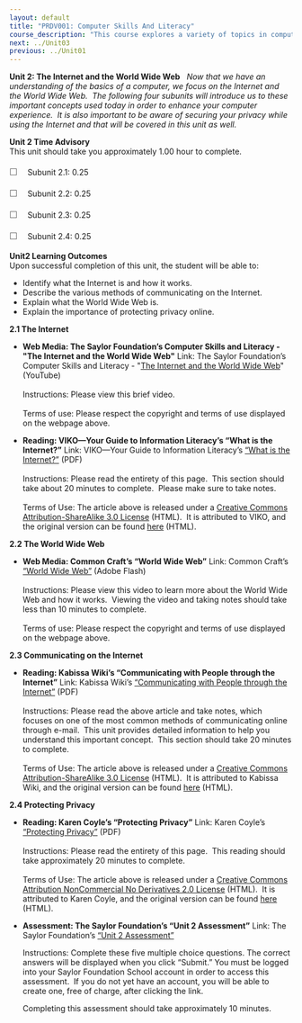 ```yaml
---
layout: default
title: "PRDV001: Computer Skills And Literacy"
course_description: "This course explores a variety of topics in computing, including the components of a computer, common computer terminology, an introduction to the Internet, computer security and privacy, computer troubleshooting techniques, and steps to maintain the life of your computer."
next: ../Unit03
previous: ../Unit01
---
```

**Unit 2: The Internet and the World Wide Web** <span id="2"></span> 
*Now that we have an understanding of the basics of a computer, we focus
on the Internet and the World Wide Web.  The following four subunits
will introduce us to these important concepts used today in order to
enhance your computer experience.  It is also important to be aware of
securing your privacy while using the Internet and that will be covered
in this unit as well.*

**Unit 2 Time Advisory**  
This unit should take you approximately 1.00 hour to complete.  
    
 <span
style="color: rgb(85, 85, 85); font-family: 'Myriad Pro', 'Gill Sans', 'Gill Sans MT', Calibri, sans-serif; font-size: 16px; line-height: 24px; text-align: left; -webkit-text-size-adjust: none; ">☐
   </span>Subunit 2.1: 0.25  
  
 <span
style="color: rgb(85, 85, 85); font-family: 'Myriad Pro', 'Gill Sans', 'Gill Sans MT', Calibri, sans-serif; font-size: 16px; line-height: 24px; text-align: left; -webkit-text-size-adjust: none; ">☐
   </span>Subunit 2.2: 0.25  
  
 <span
style="color: rgb(85, 85, 85); font-family: 'Myriad Pro', 'Gill Sans', 'Gill Sans MT', Calibri, sans-serif; font-size: 16px; line-height: 24px; text-align: left; -webkit-text-size-adjust: none; ">☐
   </span>Subunit 2.3: 0.25  
  
 <span
style="color: rgb(85, 85, 85); font-family: 'Myriad Pro', 'Gill Sans', 'Gill Sans MT', Calibri, sans-serif; font-size: 16px; line-height: 24px; text-align: left; -webkit-text-size-adjust: none; ">☐
   </span>Subunit 2.4: 0.25

**Unit2 Learning Outcomes**  
Upon successful completion of this unit, the student will be able to:  
-   Identify what the Internet is and how it works.
-   Describe the various methods of communicating on the Internet.
-   Explain what the World Wide Web is.
-   Explain the importance of protecting privacy online.

**2.1 The Internet** <span id="2.1"></span> 
-   **Web Media: The Saylor Foundation’s Computer Skills and Literacy -
    "The Internet and the World Wide Web"**
    Link: The Saylor Foundation’s Computer Skills and Literacy - "[The
    Internet and the World Wide
    Web](http://www.youtube.com/watch?v=m17uTLgMYSo)" (YouTube)  
        
     Instructions: Please view this brief video.  
        
     Terms of use: Please respect the copyright and terms of use
    displayed on the webpage above.

-   **Reading: VIKO—Your Guide to Information Literacy’s “What is the
    Internet?”**
    Link: VIKO—Your Guide to Information Literacy’s [“What is the
    Internet?”](http://www.saylor.org/site/wp-content/uploads/2012/06/PRDV001_Unit-2.1_What-is-the-Internet_.pdf) (PDF)  
        
     Instructions: Please read the entirety of this page.  This section
    should take about 20 minutes to complete.  Please make sure to take
    notes.  
        
     Terms of Use: The article above is released under a [Creative
    Commons Attribution-ShareAlike 3.0
    License](http://creativecommons.org/licenses/by-sa/3.0/) (HTML).  It
    is attributed to VIKO, and the original version can be found
    [here](http://www.ntnu.no/viko/english/webpages/internet) (HTML). 

**2.2 The World Wide Web** <span id="2.2"></span> 
-   **Web Media: Common Craft’s “World Wide Web”**
    Link: Common Craft’s [“World Wide
    Web”](http://www.commoncraft.com/video/world-wide-web) (Adobe
    Flash)  
        
     Instructions: Please view this video to learn more about the World
    Wide Web and how it works.  Viewing the video and taking notes
    should take less than 10 minutes to complete.  
        
     Terms of use: Please respect the copyright and terms of use
    displayed on the webpage above.

**2.3 Communicating on the Internet** <span id="2.3"></span> 
-   **Reading: Kabissa Wiki’s “Communicating with People through the
    Internet”**
    Link: Kabissa Wiki’s [“Communicating with People through the
    Internet”](http://www.saylor.org/site/wp-content/uploads/2012/06/PRDV001_Unit-2.3_Communicating-With-People-Through-The-Internet.pdf) (PDF)  
        
     Instructions: Please read the above article and take notes, which
    focuses on one of the most common methods of communicating online
    through e-mail.  This unit provides detailed information to help you
    understand this important concept.  This section should take 20
    minutes to complete.  
        
     Terms of Use: The article above is released under a [Creative
    Commons Attribution-ShareAlike 3.0
    License](http://creativecommons.org/licenses/by-sa/3.0/) (HTML).  It
    is attributed to Kabissa Wiki, and the original version can be found
    [here](http://wiki.kabissa.org/ttgo/1/1.3) (HTML). 

**2.4 Protecting Privacy** <span id="2.4"></span> 
-   **Reading: Karen Coyle’s “Protecting Privacy”**
    Link: Karen Coyle’s [“Protecting
    Privacy”](http://www.saylor.org/site/wp-content/uploads/2012/06/PRDV001_Unit-2.4_Protecting-Privacy.pdf) (PDF)  
        
     Instructions: Please read the entirety of this page.  This reading
    should take approximately 20 minutes to complete.  
        
     Terms of Use: The article above is released under a [Creative
    Commons Attribution NonCommercial No Derivatives 2.0
    License](http://creativecommons.org/licenses/by-nc-nd/2.0/) (HTML). 
    It is attributed to Karen Coyle, and the original version can be
    found [here](http://www.kcoyle.net/privacy_lj.html) (HTML). 

-   **Assessment: The Saylor Foundation’s “Unit 2 Assessment”**
    Link: The Saylor Foundation’s [“Unit 2
    Assessment”](http://school.saylor.org/mod/quiz/view.php?id=1352)  
      
     Instructions: Complete these five multiple choice questions. The
    correct answers will be displayed when you click “Submit.” You must
    be logged into your Saylor Foundation School account in order to
    access this assessment.  If you do not yet have an account, you will
    be able to create one, free of charge, after clicking the link.  
      
     Completing this assessment should take approximately 10 minutes.


